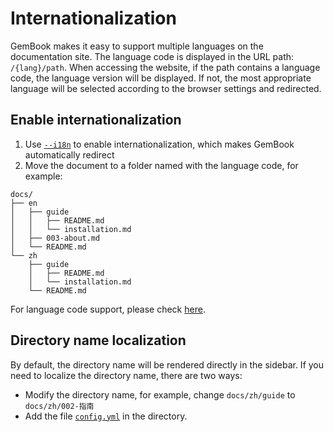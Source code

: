 # Internationalization

GemBook makes it easy to support multiple languages on the documentation site. The language code is displayed in the URL path: `/{lang}/path`.
When accessing the website, if the path contains a language code, the language version will be displayed. If not, the most appropriate language will be selected according to the browser settings and redirected.

## Enable internationalization

1. Use [`--i18n`](../002-cli.md#--i18n) to enable internationalization, which makes GemBook automatically redirect
2. Move the document to a folder named with the language code, for example:

```
docs/
├── en
│   ├── guide
│   │   ├── README.md
│   │   └── installation.md
│   ├── 003-about.md
│   └── README.md
└── zh
    ├── guide
    │   ├── README.md
    │   └── installation.md
    └── README.md
```

For language code support, please check [here](https://github.com/mantou132/gem/tree/master/packages/gem-book/src/bin/lang.json).

## Directory name localization

By default, the directory name will be rendered directly in the sidebar. If you need to localize the directory name, there are two ways:

- Modify the directory name, for example, change `docs/zh/guide` to `docs/zh/002-指南`
- Add the file [`config.yml`](./004-metadata.md#dir) in the directory.

